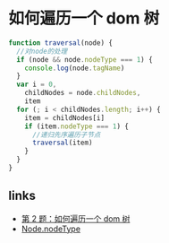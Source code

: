 # 如何遍历一个 dom 树

```js
function traversal(node) {
  //对node的处理
  if (node && node.nodeType === 1) {
    console.log(node.tagName)
  }
  var i = 0,
    childNodes = node.childNodes,
    item
  for (; i < childNodes.length; i++) {
    item = childNodes[i]
    if (item.nodeType === 1) {
      //递归先序遍历子节点
      traversal(item)
    }
  }
}
```

## links

- [第 2 题：如何遍历一个 dom 树](https://juejin.im/post/5ca9de22e51d452b5372ed90)
- [Node.nodeType](https://developer.mozilla.org/en-US/docs/Web/API/Node/nodeType)
